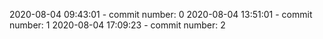 2020-08-04 09:43:01 - commit number: 0
2020-08-04 13:51:01 - commit number: 1
2020-08-04 17:09:23 - commit number: 2
